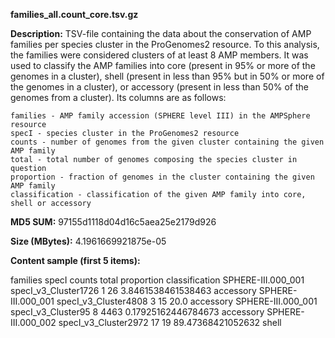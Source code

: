 **families_all.count_core.tsv.gz**

**Description:**	TSV-file containing the data about the conservation of AMP families per species cluster in the
                        ProGenomes2 resource. To this analysis, the families were considered clusters of at least 8
                        AMP members. It was used to classify the AMP families into core (present in 95% or more 
                        of the genomes in a cluster), shell (present in less than 95% but in 50% or more of the
                        genomes in a cluster), or accessory (present in less than 50% of the genomes from a 
                        cluster). Its columns are as follows:

    families - AMP family accession (SPHERE level III) in the AMPSphere resource
    specI - species cluster in the ProGenomes2 resource
    counts - number of genomes from the given cluster containing the given AMP family
    total - total number of genomes composing the species cluster in question
    proportion - fraction of genomes in the cluster containing the given AMP family
    classification - classification of the given AMP family into core, shell or accessory

**MD5 SUM:**	97155d1118d04d16c5aea25e2179d926

**Size (MBytes):**	4.1961669921875e-05

**Content sample (first 5 items):**

families	specI	counts	total	proportion	classification
SPHERE-III.000_001	specI_v3_Cluster1726	1	26	3.8461538461538463	accessory
SPHERE-III.000_001	specI_v3_Cluster4808	3	15	20.0	accessory
SPHERE-III.000_001	specI_v3_Cluster95	8	4463	0.17925162446784673	accessory
SPHERE-III.000_002	specI_v3_Cluster2972	17	19	89.47368421052632	shell

